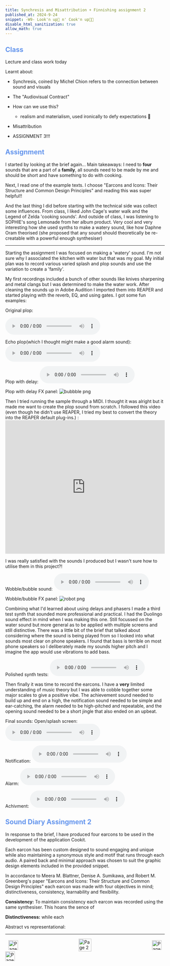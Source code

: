 ```yaml
---
title: Synchresis and Misattribution + Finnishing assignment 2
published_at: 2024-9-24
snippet: -W9- Look'n up👀 n' Cook'n up🧑‍🍳
disable_html_sanitization: true
allow_math: true
---
```


<h2 style="color:CornflowerBlue;">Class</h2>
Lecture and class work today

Learnt about:
 - Synchresis, coined by Michel Chion refers to the connection between sound and visuals 
 - The "Audiovisual Contract"
 - How can we use this?
   - realism and materialism, used ironically to defy expectations 🤷
 - Misattribution

 - ASSIGNMENT 3!!!

<h2 style="color:CornflowerBlue;">Assignment</h2>

I started by looking at the brief again... Main takeaways: I need to **four** sounds that are a part of a **family**, all sounds need to be made by me and should be short and have something to do with cooking.

Next, I read one of the example texts. I choose "Earcons and Icons: Their Structure
and Common Design Principles" and reading this was super helpful!! 

And the last thing I did before starting with the technical side was collect some influences. 
From class, I liked John Cage's water walk and the Legend of Zelda 'cooking sounds'. And outside of class, I was listening to SOPHIE's song Lemonade from her album product. Very cool and very interesting how she used synths to make a watery sound, like how Daphne Oram theorised (she proposed that any sound should theoretically be re-creatable with a powerful enough synthesiser)

--- 

Starting the assignment I was focused on making a 'watery' sound. I'm not sure why I associated the kitchen with water but that was my goal. My initial plan was to record various varied splash and plop sounds and use the variation to create a 'family'.

My first recordings included a bunch of other sounds like knives sharpening and metal clangs but I was determined to make the water work. After cleaning the sounds up in Adobe Audition I imported them into REAPER and started playing with the reverb, EQ, and using gates. I got some fun examples:

<!DOCTYPE html>
<html>
<head>
 <title>PDF in HTML</title>
</head>

Original plop:
<body>
 <audio controls>
 <source src="/w9/NEWSOUND_SoundAssignment2bubble.mp3" type="audio/mpeg">
 Your browser does not support the audio element.
 </audio>

Echo plop(which I thought might make a good alarm sound):
<audio controls>
 <source src="/w9/NEWSOUND_SoundAssignment2-sample-echo.mp3" type="audio/mpeg">
 Your browser does not support the audio element.
 </audio>

Plop with delay:
<audio controls>
 <source src="/w9/NEWSOUND_SoundAssignment2-sample-echo-tripple-note.mp3" type="audio/mpeg">
 Your browser does not support the audio element.
 </audio>

Plop with delay FX panel:
![bubbble png](/w9/bubble.png)


Then I tried running the sample through a MIDI. I thought it was alright but it made me want to create the plop sound from scratch.
I followed this video (even though he didn't use REAPER, I tried my best to convert the theory into the REAPER default plug-ins.)
:<iframe width=100% height="420" src="https://www.youtube.com/embed/NXkJn9IIJ4E" title="How to make BUBBLY SOUNDS | Serum Tutorial" frameborder="0" allow="accelerometer; autoplay; clipboard-write; encrypted-media; gyroscope; picture-in-picture; web-share" referrerpolicy="strict-origin-when-cross-origin" allowfullscreen></iframe>

I was really satisfied with the sounds I produced but I wasn't sure how to utilise them in this project?!

Wobble/bubble sound:
<audio controls>
 <source src="/w9/NEWSOUND_SoundAssignment2-bubble-double-chord.mp3" type="audio/mpeg">
 Your browser does not support the audio element.
 </audio>

Wobble/bubble FX panel:
![robot png](/w9/robot.png)

Combining what I'd learned about using delays and phasers I made a third test synth that sounded more professional and practical. I had the Duolingo sound effect in mind when I was making this one. Still focussed on the water sound but more general as to be applied with multiple screens and still distinctive. There was a little bit of the brief that talked about considering where the sound is being played from so I looked into what sounds most clear on phone speakers. I found that bass is terrible on most phone speakers so I deliberately made my sounds higher pitch and I imagine the app would use vibrations to add bass.

Polished synth tests:
<audio controls>
 <source src="/w9/NEWSOUND_SoundAssignment2-robotic-full-test.mp3" type="audio/mpeg">
 Your browser does not support the audio element.
 </audio>


Then finally it was time to record the earcons. I have a **very** limited understanding of music theory but I was able to cobble together some major scales to give a positive vibe. The achievement sound needed to build up and end on a high, the notification sound needed to be simple and ear-catching, the alarm needed to be high-pitched and repeatable, and the opening sound needed to be a short jingle that also ended on an upbeat.

Final sounds:
Open/splash screen:
<audio controls>
 <source src="/w9/NEWSOUND_SoundAssignment2-final-open-sound.mp3" type="audio/mpeg">
 Your browser does not support the audio element.
 </audio>

Notification:
<audio controls>
 <source src="/w9/NEWSOUND_SoundAssignment2-final-notification.mp3" type="audio/mpeg">
 Your browser does not support the audio element.
 </audio>

Alarm:
<audio controls>
 <source src="/w9/NEWSOUND_SoundAssignment2-final-alarm.mp3" type="audio/mpeg">
 Your browser does not support the audio element.
 </audio>

Achivment:
<audio controls>
 <source src="/w9/NEWSOUND_SoundAssignment2-final-achivment.mp3" type="audio/mpeg">
 Your browser does not support the audio element.
 </audio>

<h2 style="color:CornflowerBlue;">Sound Diary Assingment 2</h2>

In response to the brief, I have produced four earcons to be used in the development of the application Cookit.

Each earcon has been custom designed to sound engaging and unique while also maintaining a synonymous style and motif that runs through each audio. A paired back and minimal approach was chosen to suit the graphic design elements included in the provided snippet. 

In accordance to Meera M. Blattner, Denise A. Sumikawa, and Robert M. Greenberg's paper "Earcons and Icons: Their Structure and Common Design Principles" each earcon was made with four objectives in mind; distinctiveness, consistency, learnability and flexibility. 

**Consistency:**
To maintain consistency each earcon was recorded using the same synthesiser. This hoans the sence of  

**Distinctiveness:**
while each 


Abstract vs representational:

---
<style>
.container {
    display: flex;
    justify-content: space-between;
    align-items: center;
    padding: 0 10px; /* Optional: Add some padding if needed */
}

.button {
    display: flex;
    align-items: center;
    /* Add additional styling for buttons if needed */
}

.button img {
    display: block;
}
</style>


<body>
 <div class="container">
 <a href="/08-free-time-class" class="button left">
 <img id= "back_id" src="/Images/white/1.png" width="30" height="30" alt="Page 1">
 </a>
 <a href="/" class="button middle">
 <img id= "home_id" src="/Images/white/2.png" width="40" height="40" alt="Page 2">
 </a>
 <a href="/10-finnal-class" class="button right">
 <img id= "next_id" src="/Images/white/3.png" width="30" height="30" alt="Page 3">
 </a>
 </div>
</body>


<img src="/Images/white/0.png" width="30" height="30" alt="Page 3">